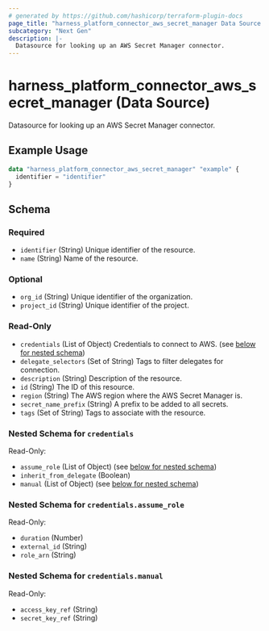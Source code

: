```yaml
---
# generated by https://github.com/hashicorp/terraform-plugin-docs
page_title: "harness_platform_connector_aws_secret_manager Data Source - terraform-provider-harness"
subcategory: "Next Gen"
description: |-
  Datasource for looking up an AWS Secret Manager connector.
---
```


# harness_platform_connector_aws_secret_manager (Data Source)

Datasource for looking up an AWS Secret Manager connector.

## Example Usage

```terraform
data "harness_platform_connector_aws_secret_manager" "example" {
  identifier = "identifier"
}
```

<!-- schema generated by tfplugindocs -->
## Schema

### Required

- `identifier` (String) Unique identifier of the resource.
- `name` (String) Name of the resource.

### Optional

- `org_id` (String) Unique identifier of the organization.
- `project_id` (String) Unique identifier of the project.

### Read-Only

- `credentials` (List of Object) Credentials to connect to AWS. (see [below for nested schema](#nestedatt--credentials))
- `delegate_selectors` (Set of String) Tags to filter delegates for connection.
- `description` (String) Description of the resource.
- `id` (String) The ID of this resource.
- `region` (String) The AWS region where the AWS Secret Manager is.
- `secret_name_prefix` (String) A prefix to be added to all secrets.
- `tags` (Set of String) Tags to associate with the resource.

<a id="nestedatt--credentials"></a>
### Nested Schema for `credentials`

Read-Only:

- `assume_role` (List of Object) (see [below for nested schema](#nestedobjatt--credentials--assume_role))
- `inherit_from_delegate` (Boolean)
- `manual` (List of Object) (see [below for nested schema](#nestedobjatt--credentials--manual))

<a id="nestedobjatt--credentials--assume_role"></a>
### Nested Schema for `credentials.assume_role`

Read-Only:

- `duration` (Number)
- `external_id` (String)
- `role_arn` (String)


<a id="nestedobjatt--credentials--manual"></a>
### Nested Schema for `credentials.manual`

Read-Only:

- `access_key_ref` (String)
- `secret_key_ref` (String)


